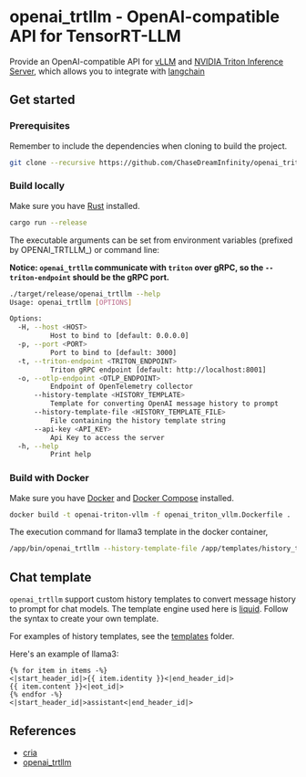 # openai_trtllm - OpenAI-compatible API for TensorRT-LLM

Provide an OpenAI-compatible API for [vLLM](https://github.com/vllm-project/vllm)
and [NVIDIA Triton Inference Server](https://github.com/triton-inference-server/tensorrtllm_backend), which allows you
to integrate with [langchain](https://github.com/langchain-ai/langchain)

## Get started

### Prerequisites

Remember to include the dependencies when cloning to build the project.

```bash
git clone --recursive https://github.com/ChaseDreamInfinity/openai_triton_vllm
```

### Build locally

Make sure you have [Rust](https://www.rust-lang.org/tools/install) installed.

```bash
cargo run --release
```

The executable arguments can be set from environment variables (prefixed by OPENAI_TRTLLM_) or command line:

**Notice: `openai_trtllm` communicate with `triton` over gRPC, so the `--triton-endpoint` should be the gRPC port.**

```bash
./target/release/openai_trtllm --help
Usage: openai_trtllm [OPTIONS]

Options:
  -H, --host <HOST>
          Host to bind to [default: 0.0.0.0]
  -p, --port <PORT>
          Port to bind to [default: 3000]
  -t, --triton-endpoint <TRITON_ENDPOINT>
          Triton gRPC endpoint [default: http://localhost:8001]
  -o, --otlp-endpoint <OTLP_ENDPOINT>
          Endpoint of OpenTelemetry collector
      --history-template <HISTORY_TEMPLATE>
          Template for converting OpenAI message history to prompt
      --history-template-file <HISTORY_TEMPLATE_FILE>
          File containing the history template string
      --api-key <API_KEY>
          Api Key to access the server
  -h, --help
          Print help
```

### Build with Docker

Make sure you have [Docker](https://docs.docker.com/get-docker/) and [Docker Compose](https://docs.docker.com/compose/)
installed.

```bash
docker build -t openai-triton-vllm -f openai_triton_vllm.Dockerfile .
```

The execution command for llama3 template in the docker container,

```bash
/app/bin/openai_trtllm --history-template-file /app/templates/history_template_llama3.liquid
```

## Chat template

`openai_trtllm` support custom history templates to convert message history to prompt for chat models. The template
engine used here is [liquid](https://shopify.github.io/liquid/). Follow the syntax to create your own template.

For examples of history templates, see the [templates](templates) folder.

Here's an example of llama3:

```
{% for item in items -%}
<|start_header_id|>{{ item.identity }}<|end_header_id|>
{{ item.content }}<|eot_id|>
{% endfor -%}
<|start_header_id|>assistant<|end_header_id|>
```

## References

- [cria](https://github.com/AmineDiro/cria)
- [openai_trtllm](https://github.com/npuichigo/openai_trtllm)
